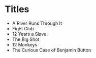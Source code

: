# Titles

- A River Runs Through It
- Fight Club
- 12 Years a Slave
- The Big Shot
- 12 Monkeys
- The Curious Case of Benjamin Button
